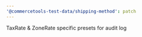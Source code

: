 ```yaml
---
'@commercetools-test-data/shipping-method': patch
---
```


TaxRate & ZoneRate specific presets for audit log
